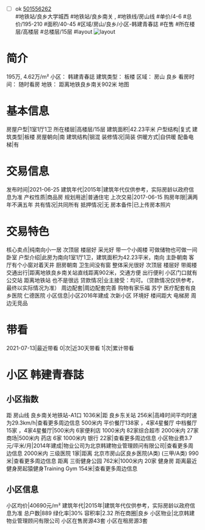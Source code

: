 - [ ] ok [501556262](https://bj.5i5j.com/ershoufang/501556262.html)  
 #地铁站/良乡大学城西 #地铁站/良乡南关 ,  #地铁线/房山线
#单价/4-6 #总价/195-210 #面积/40-45   #区域/房山/良乡/小区-韩建青春誌 #在售 #所在楼层/高楼层 #总楼层/15层 #layout 
![layout](http://image2a.5i5j.com/scm/HOUSE_CUSTOMER/ae84cd6e0a9d4f39a4b6e7661a33c36f.jpg_P5.jpg) 
# 简介 
 195万,  4.62万/m² 
小区： 韩建青春誌
建筑类型： 板楼
区域： 房山 良乡
看房时间： 随时看房
地铁： 距离地铁良乡南关902米 地图
# 基本信息 
 房屋户型|1室1厅1卫
所在楼层|高楼层/15层
建筑面积|42.23平米
户型结构|复式
建筑类型|板楼
房屋朝向|南
建筑结构|钢混
装修情况|简装
供暖方式|自供暖
配备电梯|有
# 交易信息 
 发布时间|2021-06-25
建筑年代|2015年|建筑年代仅供参考，实际房龄以政府信息为准
产权性质|商品房
规划用途|普通住宅
上次交易|2017-06-15
购房年限|满两年不满五年
共有情况|共同所有
抵押情况|无
房本备件|已上传房本照片
# 交易特色 
 核心卖点|纯南向小一居 次顶层 楼层好 采光好 带一个小阁楼 可做储物也可做一间卧室
户型介绍|此房为南向1室1厅1卫，建筑面积为42.23平米，南向 主卧朝南 客厅有个小窗对着天井 厨房朝南 卫生间没有窗 整体采光很好 次顶层 楼层好 带阁楼
交通出行|距离地铁良乡南关站直线距离902米，交通方便 出行便利 小区门口就有公交站 距离地铁站 也不是很远
贷款情况|业主接受：均可。（贷款情况仅供参考，最终以实际情况为准）
周边配套|周边配套完善 购物有家乐福 苏宁 医疗配套有良乡医院 仁德医院
小区信息|小区2016年建成 次新小区 环境好 楼间距大 电梯房 周边无竞品
# 带看 
 2021-07-13|最近带看	 0|次|近30天带看	 1|次|累计带看
# 小区 韩建青春誌
## 小区指数 
 距 房山线 良乡南关地铁站-A1口 1036米|距 良乡东关站 256米|高峰时间平均时速为29.3km/h|查看更多周边信息
500米内 平价餐厅138家 ，4家4星餐厅
中档餐厅15家 ，4家4星餐厅|500米内 6家便利店
1000米内 82家综合超市
2000米内 27家商场|500米内 药店 6家
1000米内 银行 22家|查看更多周边信息
小区物业费3.7元/平米/月|2014年建成|物业公司为北京韩建物业管理顾问有限公司|查看更多周边信息
2000米内 三级医院 1家|距离 北京市房山区良乡医院(A类) (三甲/A类) 990米|查看更多周边信息
距离 三街健身公园 762米|1000米内 20家 健身房
距离最近健身房起猿健身Training Gym 154米|查看更多周边信息
## 小区信息 
 小区均价|40690元/m²
建筑年代|2015年|建筑年代仅供参考，实际房龄以政府信息为准
总户数|889
绿化率|30%
容积率|2.32
所在商圈|良乡
小区物业|北京韩建物业管理顾问有限公司
小区在售房源43套
小区在租房源3套
